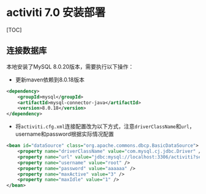 # activiti 7.0 安装部署

[TOC]

## 连接数据库

本地安装了MySQL 8.0.20版本，需要执行以下操作：
* 更新maven依赖到8.0.18版本
```xml
<dependency>
    <groupId>mysql</groupId>
    <artifactId>mysql-connector-java</artifactId>
    <version>8.0.18</version>
</dependency>
```
* 将`activiti.cfg.xml`连接配置改为以下方式，注意`driverClassName`和`url`，username和password根据实际情况配置
```xml
<bean id="dataSource" class="org.apache.commons.dbcp.BasicDataSource">
    <property name="driverClassName" value="com.mysql.cj.jdbc.Driver" />
    <property name="url" value="jdbc:mysql://localhost:3306/activiti?serverTimezone=UTC" />
    <property name="username" value="root" />
    <property name="password" value="aaaaaa" />
    <property name="maxActive" value="3" />
    <property name="maxIdle" value="1" />
</bean>
```